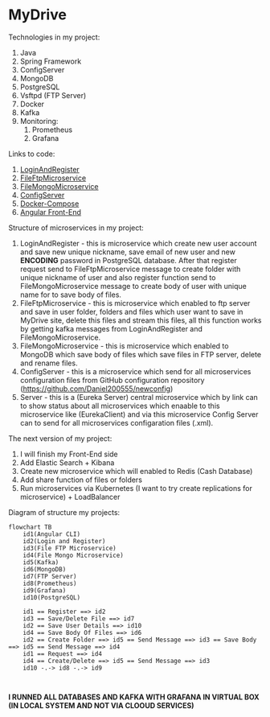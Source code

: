 # MyDrive

Technologies in my project:
1. Java
2. Spring Framework
3. ConfigServer
4. MongoDB
5. PostgreSQL
6. Vsftpd (FTP Server)
7. Docker
8. Kafka
9. Monitoring:
	1. Prometheus 
	2. Grafana

Links to code:
1. [LoginAndRegister](https://github.com/Daniel200555/LoginAndRegister)
2. [FileFtpMicroservice](https://github.com/Daniel200555/FileFtpMicroservice)
3. [FileMongoMicroservice](https://github.com/Daniel200555/FileMongoMicroservice)
4. [ConfigServer](https://github.com/Daniel200555/ConfigServer)
5. [Docker-Compose](https://github.com/Daniel200555/runner)
6. [Angular Front-End](https://github.com/Daniel200555/angular-front)

Structure of microservices in my project:
1. LoginAndRegister - this is microservice which create new user account and save new unique nickname, save email of new user and new **ENCODING** password in PostgreSQL database. After that register request send to FileFtpMicroservice message to create folder with unique nickname of user and also register function send to FileMongoMicroservice message to create body of user with unique name for to save body of files.
2. FileFtpMicroservice - this is microservice which enabled to ftp server and save in user folder, folders and files which user want to save in MyDrive site, delete this files and stream this files, all this function works by getting kafka messages from LoginAndRegister and FileMongoMicroservice.
3. FileMongoMicroservice - this is microservice which enabled to MongoDB which save body of files which save files in FTP server, delete and rename files.
4. ConfigServer - this is a microservice which send for all microservices configuration files from GitHub configuration repository (https://github.com/Daniel200555/newconfig)
5. Server - this is a (Eureka Server) central microservice which by link can to show status about all microservices which enaable to this microservice like (EurekaClient) and via this microservice Config Server can to send for all microservices configaration files (.xml).

The next version of my project:
1. I will finish my Front-End side
2. Add Elastic Search + Kibana
3. Create new microservice which will enabled to Redis (Cash Database)
4. Add share function of files or folders
5. Run microservices via Kubernetes (I want to try create replications for microservice) + LoadBalancer

Diagram of structure my projects:

```mermaid
flowchart TB
    id1(Angular CLI)
    id2(Login and Register)
    id3(File FTP Microservice)
    id4(File Mongo Microservice)
    id5(Kafka)
    id6(MongoDB)
    id7(FTP Server)
    id8(Prometheus)
    id9(Grafana)
    id10(PostgreSQL)
    
    id1 == Register ==> id2
    id3 == Save/Delete File ==> id7
    id2 == Save User Details ==> id10
    id4 == Save Body Of Files ==> id6
    id2 == Create Folder ==> id5 == Send Message ==> id3 == Save Body ==> id5 == Send Message ==> id4
    id1 == Request ==> id4
    id4 == Create/Delete ==> id5 == Send Message ==> id3
    id10 -.-> id8 -.-> id9

	
```

**I RUNNED ALL DATABASES AND KAFKA WITH GRAFANA IN VIRTUAL BOX (IN LOCAL SYSTEM AND NOT VIA CLOOUD SERVICES)**
